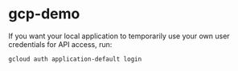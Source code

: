 # gcp-demo

If you want your local application to temporarily use your own user credentials for API access, run:
```bash
gcloud auth application-default login
```